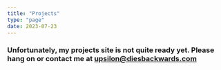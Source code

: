 ```yaml
---
title: "Projects"
type: "page"
date: 2023-07-23
---
```


### Unfortunately, my projects site is not quite ready yet. Please hang on or contact me at upsilon@diesbackwards.com